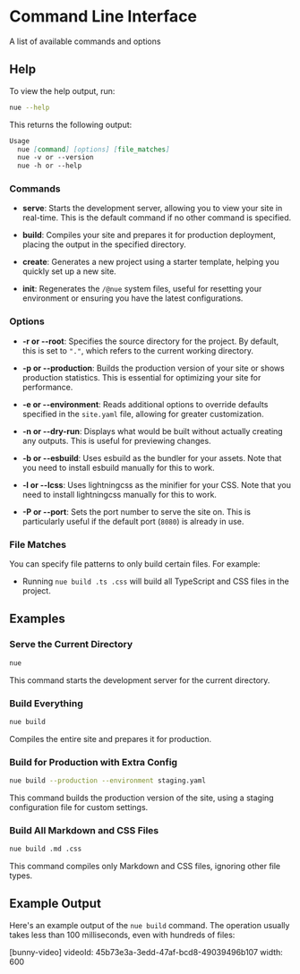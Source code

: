 
# Command Line Interface

A list of available commands and options

## Help

To view the help output, run:

```sh
nue --help
```

This returns the following output:

```md
Usage
  nue [command] [options] [file_matches]
  nue -v or --version
  nue -h or --help
```

### Commands

- **serve**: Starts the development server, allowing you to view your site in real-time. This is the default command if no other command is specified.

- **build**: Compiles your site and prepares it for production deployment, placing the output in the specified directory.

- **create**: Generates a new project using a starter template, helping you quickly set up a new site.

- **init**: Regenerates the `/@nue` system files, useful for resetting your environment or ensuring you have the latest configurations.

### Options

- **-r or --root**: Specifies the source directory for the project. By default, this is set to `"."`, which refers to the current working directory.

- **-p or --production**: Builds the production version of your site or shows production statistics. This is essential for optimizing your site for performance.

- **-e or --environment**: Reads additional options to override defaults specified in the `site.yaml` file, allowing for greater customization.

- **-n or --dry-run**: Displays what would be built without actually creating any outputs. This is useful for previewing changes.

- **-b or --esbuild**: Uses esbuild as the bundler for your assets. Note that you need to install esbuild manually for this to work.

- **-l or --lcss**: Uses lightningcss as the minifier for your CSS. Note that you need to install lightningcss manually for this to work.

- **-P or --port**: Sets the port number to serve the site on. This is particularly useful if the default port (`8080`) is already in use.

### File Matches

You can specify file patterns to only build certain files. For example:

- Running `nue build .ts .css` will build all TypeScript and CSS files in the project.


## Examples

### Serve the Current Directory

```sh
nue
```

This command starts the development server for the current directory.

### Build Everything

```sh
nue build
```

Compiles the entire site and prepares it for production.

### Build for Production with Extra Config

```sh
nue build --production --environment staging.yaml
```

This command builds the production version of the site, using a staging configuration file for custom settings.

### Build All Markdown and CSS Files

```sh
nue build .md .css
```

This command compiles only Markdown and CSS files, ignoring other file types.


## Example Output

Here's an example output of the `nue build` command. The operation usually takes less than 100 milliseconds, even with hundreds of files:

[bunny-video]
  videoId: 45b73e3a-3edd-47af-bcd8-49039496b107
  width: 600

